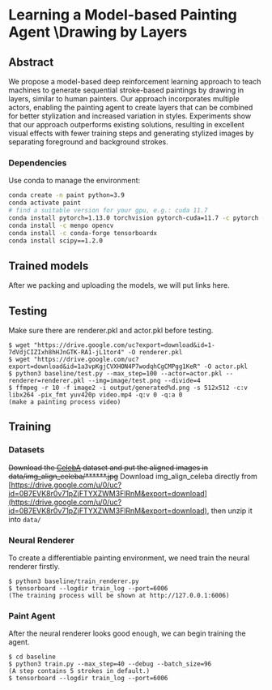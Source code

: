 # Learning a Model-based Painting Agent \\Drawing by Layers


## Abstract

We propose a model-based deep reinforcement learning approach to teach machines to generate sequential stroke-based paintings by drawing in layers, similar to human painters. Our approach incorporates multiple actors, enabling the painting agent to create layers that can be combined for better stylization and increased variation in styles. Experiments show that our approach outperforms existing solutions, resulting in excellent visual effects with fewer training steps and generating stylized images by separating foreground and background strokes.


### Dependencies

Use conda to manage the environment:
```sh
conda create -n paint python=3.9
conda activate paint
# find a suitable version for your gpu, e.g.: cuda 11.7
conda install pytorch=1.13.0 torchvision pytorch-cuda=11.7 -c pytorch -c nvidia
conda install -c menpo opencv 
conda install -c conda-forge tensorboardx
conda install scipy==1.2.0
```

## Trained models

After we packing and uploading the models, we will put links here.

## Testing
Make sure there are renderer.pkl and actor.pkl before testing.


```
$ wget "https://drive.google.com/uc?export=download&id=1-7dVdjCIZIxh8hHJnGTK-RA1-jL1tor4" -O renderer.pkl
$ wget "https://drive.google.com/uc?export=download&id=1a3vpKgjCVXHON4P7wodqhCgCMPgg1KeR" -O actor.pkl
$ python3 baseline/test.py --max_step=100 --actor=actor.pkl --renderer=renderer.pkl --img=image/test.png --divide=4
$ ffmpeg -r 10 -f image2 -i output/generated%d.png -s 512x512 -c:v libx264 -pix_fmt yuv420p video.mp4 -q:v 0 -q:a 0
(make a painting process video)
```

## Training

### Datasets
~~Download the [CelebA](http://mmlab.ie.cuhk.edu.hk/projects/CelebA.html) dataset and put the aligned images in data/img_align_celeba/\*\*\*\*\*\*.jpg~~
Download img_align_celeba directly from [https://drive.google.com/u/0/uc?id=0B7EVK8r0v71pZjFTYXZWM3FlRnM&export=download](https://drive.google.com/u/0/uc?id=0B7EVK8r0v71pZjFTYXZWM3FlRnM&export=download), then unzip it into `data/`

### Neural Renderer
To create a differentiable painting environment, we need train the neural renderer firstly. 

```
$ python3 baseline/train_renderer.py
$ tensorboard --logdir train_log --port=6006
(The training process will be shown at http://127.0.0.1:6006)
```

### Paint Agent
After the neural renderer looks good enough, we can begin training the agent.
```
$ cd baseline
$ python3 train.py --max_step=40 --debug --batch_size=96
(A step contains 5 strokes in default.)
$ tensorboard --logdir train_log --port=6006
```

